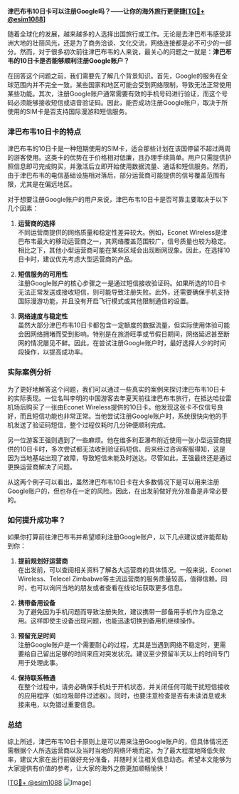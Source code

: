 **津巴布韦10日卡可以注册Google吗？——让你的海外旅行更便捷[[TG💪+ @esim1088](https://t.me/s/esim1088)]**

随着全球化的发展，越来越多的人选择出国旅行或工作。无论是去津巴布韦感受非洲大地的壮丽风光，还是为了商务洽谈、文化交流，网络连接都是必不可少的一部分。然而，对于很多初次前往津巴布韦的人来说，最关心的问题之一就是：**津巴布韦的10日卡是否能够顺利注册Google账户？**

在回答这个问题之前，我们需要先了解几个背景知识。首先，Google的服务在全球范围内并不完全一致。某些国家和地区可能会受到网络限制，导致无法正常使用某些功能。其次，注册Google账户通常需要有效的手机号码进行验证，而这个号码必须能够接收短信或语音验证码。因此，能否成功注册Google账户，取决于所使用的SIM卡是否支持国际漫游和短信服务。

### 津巴布韦10日卡的特点

津巴布韦的10日卡是一种短期使用的SIM卡，适合那些计划在该国停留不超过两周的游客使用。这类卡的优势在于价格相对低廉，且办理手续简单。用户只需提供护照信息即可完成购买，并激活后立即开始使用数据流量、通话和短信服务。然而，由于津巴布韦的电信基础设施相对落后，部分运营商可能提供的信号覆盖范围有限，尤其是在偏远地区。

对于想要注册Google账户的用户来说，津巴布韦10日卡是否可靠主要取决于以下几个因素：

1. **运营商的选择**  
   不同运营商提供的网络质量和稳定性差异较大。例如，Econet Wireless是津巴布韦最大的移动运营商之一，其网络覆盖范围较广，信号质量也较为稳定。相比之下，其他小型运营商可能在某些区域会出现断网现象。因此，在选择10日卡时，建议优先考虑大型运营商的产品。

2. **短信服务的可用性**  
 注册Google账户的核心步骤之一是通过短信接收验证码。如果所选的10日卡无法正常发送或接收短信，则可能导致注册失败。此外，还需要确保手机支持国际漫游功能，并且没有开启飞行模式或其他限制通信的设置。

3. **网络速度与稳定性**  
 虽然大部分津巴布韦10日卡都包含一定额度的数据流量，但实际使用体验可能会因网络拥堵而受到影响。特别是在旅游旺季或节假日期间，网络延迟甚至断网的情况屡见不鲜。因此，在尝试注册Google账户时，最好选择人少的时间段操作，以提高成功率。

### 实际案例分析

为了更好地解答这个问题，我们可以通过一些真实的案例来探讨津巴布韦10日卡的实际表现。一位名叫李明的中国游客去年夏天前往津巴布韦旅行，在抵达哈拉雷机场后购买了一张由Econet Wireless提供的10日卡。他发现这张卡不仅信号良好，而且短信功能也非常正常。当他尝试注册Google账户时，系统很快向他的手机发送了验证码短信，整个过程仅耗时几分钟便顺利完成。

另一位游客王强则遇到了一些麻烦。他在维多利亚瀑布附近使用一张小型运营商提供的10日卡时，多次尝试都无法收到验证码短信。后来经过咨询客服得知，这是因为当地基站出现了故障，导致短信未能及时送达。尽管如此，王强最终还是通过更换运营商解决了问题。

从这两个例子可以看出，虽然津巴布韦10日卡在大多数情况下是可以用来注册Google账户的，但也存在一定的风险。因此，在出发前做好充分准备是非常必要的。

### 如何提升成功率？

如果你打算前往津巴布韦并希望顺利注册Google账户，以下几点建议或许能帮助到你：

1. **提前规划好运营商**  
 在出发前，可以查阅相关资料了解各大运营商的具体情况。一般来说，Econet Wireless、Telecel Zimbabwe等主流运营商的服务质量较高，值得信赖。同时，也可以询问当地的朋友或者查看在线论坛获取更多信息。

2. **携带备用设备**  
 为了避免因为手机问题而导致注册失败，建议携带一部备用手机作为应急之用。这样即使主设备出现问题，也能迅速切换到备用机继续操作。

3. **预留充足时间**  
 注册Google账户是一个需要耐心的过程，尤其是当遇到网络不稳定时，更需要给自己留出足够的时间来应对突发状况。建议至少预留半天以上的时间专门用于处理此事。

4. **保持联系畅通**  
 在整个过程中，请务必确保手机处于开机状态，并关闭任何可能干扰短信接收的应用程序（如垃圾邮件过滤器）。同时，也要注意检查是否有未读消息或未接来电，以免错过重要信息。

### 总结

综上所述，津巴布韦10日卡原则上是可以用来注册Google账户的，但具体情况还需根据个人所选运营商以及当时当地的网络环境而定。为了最大程度地降低失败率，建议大家在出行前做好充分准备，并随时关注相关信息动态。希望本文能够为大家提供有价值的参考，让大家的海外之旅更加顺畅愉快！

[[TG💪+ @esim1088](https://t.me/s/esim1088) ![Image](https://i.postimg.cc/4NQfJmqS/Snipaste-2025-05-13-00-14-12.png)]